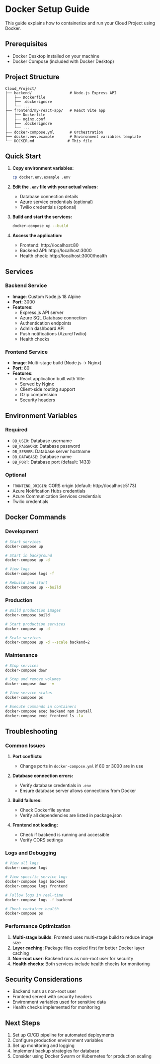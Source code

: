 # Docker Setup Guide

This guide explains how to containerize and run your Cloud Project using Docker.

## Prerequisites

- Docker Desktop installed on your machine
- Docker Compose (included with Docker Desktop)

## Project Structure

```
Cloud_Project/
├── backend/                 # Node.js Express API
│   ├── Dockerfile
│   ├── .dockerignore
│   └── ...
├── frontend/my-react-app/   # React Vite app
│   ├── Dockerfile
│   ├── nginx.conf
│   ├── .dockerignore
│   └── ...
├── docker-compose.yml       # Orchestration
├── docker.env.example       # Environment variables template
└── DOCKER.md               # This file
```

## Quick Start

1. **Copy environment variables:**
   ```bash
   cp docker.env.example .env
   ```

2. **Edit the `.env` file with your actual values:**
   - Database connection details
   - Azure service credentials (optional)
   - Twilio credentials (optional)

3. **Build and start the services:**
   ```bash
   docker-compose up --build
   ```

4. **Access the application:**
   - Frontend: http://localhost:80
   - Backend API: http://localhost:3000
   - Health check: http://localhost:3000/health

## Services

### Backend Service
- **Image**: Custom Node.js 18 Alpine
- **Port**: 3000
- **Features**:
  - Express.js API server
  - Azure SQL Database connection
  - Authentication endpoints
  - Admin dashboard API
  - Push notifications (Azure/Twilio)
  - Health checks

### Frontend Service
- **Image**: Multi-stage build (Node.js → Nginx)
- **Port**: 80
- **Features**:
  - React application built with Vite
  - Served by Nginx
  - Client-side routing support
  - Gzip compression
  - Security headers

## Environment Variables

### Required
- `DB_USER`: Database username
- `DB_PASSWORD`: Database password
- `DB_SERVER`: Database server hostname
- `DB_DATABASE`: Database name
- `DB_PORT`: Database port (default: 1433)

### Optional
- `FRONTEND_ORIGIN`: CORS origin (default: http://localhost:5173)
- Azure Notification Hubs credentials
- Azure Communication Services credentials
- Twilio credentials

## Docker Commands

### Development
```bash
# Start services
docker-compose up

# Start in background
docker-compose up -d

# View logs
docker-compose logs -f

# Rebuild and start
docker-compose up --build
```

### Production
```bash
# Build production images
docker-compose build

# Start production services
docker-compose up -d

# Scale services
docker-compose up -d --scale backend=2
```

### Maintenance
```bash
# Stop services
docker-compose down

# Stop and remove volumes
docker-compose down -v

# View service status
docker-compose ps

# Execute commands in containers
docker-compose exec backend npm install
docker-compose exec frontend ls -la
```

## Troubleshooting

### Common Issues

1. **Port conflicts:**
   - Change ports in `docker-compose.yml` if 80 or 3000 are in use

2. **Database connection errors:**
   - Verify database credentials in `.env`
   - Ensure database server allows connections from Docker

3. **Build failures:**
   - Check Dockerfile syntax
   - Verify all dependencies are listed in package.json

4. **Frontend not loading:**
   - Check if backend is running and accessible
   - Verify CORS settings

### Logs and Debugging

```bash
# View all logs
docker-compose logs

# View specific service logs
docker-compose logs backend
docker-compose logs frontend

# Follow logs in real-time
docker-compose logs -f backend

# Check container health
docker-compose ps
```

### Performance Optimization

1. **Multi-stage builds**: Frontend uses multi-stage build to reduce image size
2. **Layer caching**: Package files copied first for better Docker layer caching
3. **Non-root user**: Backend runs as non-root user for security
4. **Health checks**: Both services include health checks for monitoring

## Security Considerations

- Backend runs as non-root user
- Frontend served with security headers
- Environment variables used for sensitive data
- Health checks implemented for monitoring

## Next Steps

1. Set up CI/CD pipeline for automated deployments
2. Configure production environment variables
3. Set up monitoring and logging
4. Implement backup strategies for database
5. Consider using Docker Swarm or Kubernetes for production scaling
